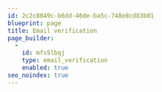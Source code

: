 ```yaml
---
id: 2c2c8049c-b6dd-46de-ba5c-748e8cd83b01
blueprint: page
title: Email verification
page_builder:
  -
    id: mfs5lbqj
    type: email_verification
    enabled: true
seo_noindex: true
---
```

